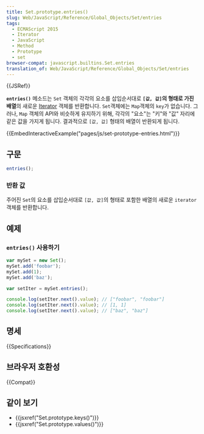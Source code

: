 ```yaml
---
title: Set.prototype.entries()
slug: Web/JavaScript/Reference/Global_Objects/Set/entries
tags:
  - ECMAScript 2015
  - Iterator
  - JavaScript
  - Method
  - Prototype
  - set
browser-compat: javascript.builtins.Set.entries
translation_of: Web/JavaScript/Reference/Global_Objects/Set/entries
---
```


{{JSRef}}

**`entries()`** 메소드는 `Set` 객체의 각각의 요소를 삽입순서대로 **`[값, 값]`의 형태로 가진 배열**의 새로운 [Iterator](/ko/docs/Web/JavaScript/Guide/Iterators_and_Generators) 객체를 반환합니다. `Set`객체에는 `Map`객체의 `key`가 없습니다. 그러나, `Map` 객체의 API와 비슷하게 유지하기 위해, 각각의 "요소"는 "키"와 "값" 자리에 같은 값을 가지게 됩니다. 결과적으로 `[값, 값]` 형태의 배열이 반환되게 됩니다.

{{EmbedInteractiveExample("pages/js/set-prototype-entries.html")}}

## 구문

```js
entries();
```

### 반환 값

주어진 `Set`의 요소를 삽입순서대로 `[값, 값]`의 형태로 포함한 배열의 새로운 `iterator` 객체를 반환합니다.

## 예제

### `entries()` 사용하기

```js
var mySet = new Set();
mySet.add('foobar');
mySet.add(1);
mySet.add('baz');

var setIter = mySet.entries();

console.log(setIter.next().value); // ["foobar", "foobar"]
console.log(setIter.next().value); // [1, 1]
console.log(setIter.next().value); // ["baz", "baz"]
```

## 명세

{{Specifications}}

## 브라우저 호환성

{{Compat}}

## 같이 보기

- {{jsxref("Set.prototype.keys()")}}
- {{jsxref("Set.prototype.values()")}}
